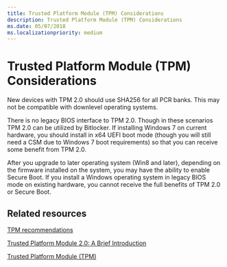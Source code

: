 ```yaml
---
title: Trusted Platform Module (TPM) Considerations
description: Trusted Platform Module (TPM) Considerations
ms.date: 05/07/2018
ms.localizationpriority: medium
---
```



# Trusted Platform Module (TPM) Considerations

New devices with TPM 2.0 should use SHA256 for all PCR banks. This may not be compatible with downlevel operating systems.

There is no legacy BIOS interface to TPM 2.0. Though in these scenarios TPM 2.0 can be utilized by Bitlocker.  If installing Windows 7 on current hardware, you should install in x64 UEFI boot mode (though you will still need a CSM due to Windows 7 boot requirements) so that you can receive some benefit from TPM 2.0.

After you upgrade to later operating system (Win8 and later), depending on the firmware installed on the system, you may have the ability to enable Secure Boot. If you install a Windows operating system in legacy BIOS mode on existing hardware, you cannot receive the full benefits of TPM 2.0 or Secure Boot.

## Related resources

[TPM recommendations](https://docs.microsoft.com/windows/security/hardware-protection/tpm/tpm-recommendations)

[Trusted Platform Module 2.0: A Brief Introduction](https://trustedcomputinggroup.org/resource/trusted-platform-module-2-0-a-brief-introduction/)

[Trusted Platform Module (TPM)](https://trustedcomputinggroup.org/work-groups/trusted-platform-module/)




